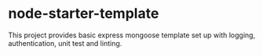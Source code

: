 # node-starter-template

This project provides basic express mongoose template set up with logging, authentication, unit test and linting.
